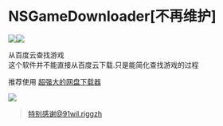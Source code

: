 # NSGameDownloader[不再维护]
![](https://img.shields.io/github/downloads/ningxiaoxiao/NSGameDownloader/total.svg?label=%E7%82%B9%E5%87%BB%E4%B8%8B%E8%BD%BD&style=flat)![](https://img.shields.io/github/release/ningxiaoxiao/NSGameDownloader.svg?style=flat&label=%E6%9C%80%E6%96%B0%E7%89%88%E6%9C%AC)  


从百度云查找游戏  
这个软件并不能直接从百度云下载.只是能简化查找游戏的过程

推荐使用 [超强大的网盘下载器](https://pandownload.com/)


![](https://s2.ax1x.com/2019/01/15/FzoxhV.png)

> 特别感谢@91wil.riggzh
